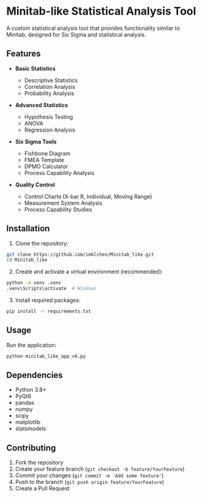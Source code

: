 # Minitab-like Statistical Analysis Tool

A custom statistical analysis tool that provides functionality similar to Minitab, designed for Six Sigma and statistical analysis.

## Features

- **Basic Statistics**
  - Descriptive Statistics
  - Correlation Analysis
  - Probability Analysis

- **Advanced Statistics**
  - Hypothesis Testing
  - ANOVA
  - Regression Analysis

- **Six Sigma Tools**
  - Fishbone Diagram
  - FMEA Template
  - DPMO Calculator
  - Process Capability Analysis

- **Quality Control**
  - Control Charts (X-bar R, Individual, Moving Range)
  - Measurement System Analysis
  - Process Capability Studies

## Installation

1. Clone the repository:
```bash
git clone https://github.com/imklchen/Minitab_like.git
cd Minitab_like
```

2. Create and activate a virtual environment (recommended):
```bash
python -m venv .venv
.venv\Scripts\activate  # Windows
```

3. Install required packages:
```bash
pip install -r requirements.txt
```

## Usage

Run the application:
```bash
python minitab_like_app_v6.py
```

## Dependencies

- Python 3.8+
- PyQt6
- pandas
- numpy
- scipy
- matplotlib
- statsmodels

## Contributing

1. Fork the repository
2. Create your feature branch (`git checkout -b feature/YourFeature`)
3. Commit your changes (`git commit -m 'Add some feature'`)
4. Push to the branch (`git push origin feature/YourFeature`)
5. Create a Pull Request 